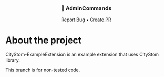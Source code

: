 # <h3 align="center">📀 AdminCommands</h3>
  <p align="center">
    <a href="https://github.com/CityWideMC/AdminCommands/issues">Report Bug</a>
    •
    <a href="https://github.com/CityWideMC/AdminCommands/pulls">Create PR</a>
  </p>

# About the project
CityStom-ExampleExtension is an example extension that uses CityStom library.




This branch is for non-tested code.
